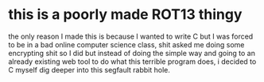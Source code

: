 # this is a poorly made ROT13 thingy
the only reason I made this is because I wanted to write C but I was forced to be in a bad online computer science class, shit asked me doing some encrypting shit so I did but instead of doing the simple way and going to an already existing web tool to do what this terrible program does, i decided to C myself dig deeper into this segfault rabbit hole.